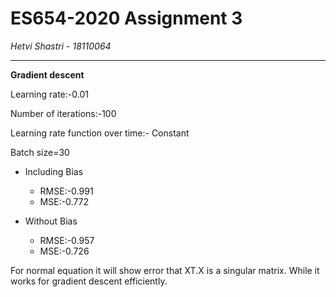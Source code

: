 # ES654-2020 Assignment 3

*Hetvi Shastri* - *18110064*

------

**Gradient descent**

Learning rate:-0.01

Number of iterations:-100

Learning rate function over time:- Constant

Batch size=30

- Including Bias

    - RMSE:-0.991
    - MSE:-0.772

- Without Bias

    - RMSE:-0.957
    - MSE:-0.726

For normal equation it will show error that XT.X is a singular matrix. While it works for gradient descent efficiently.

